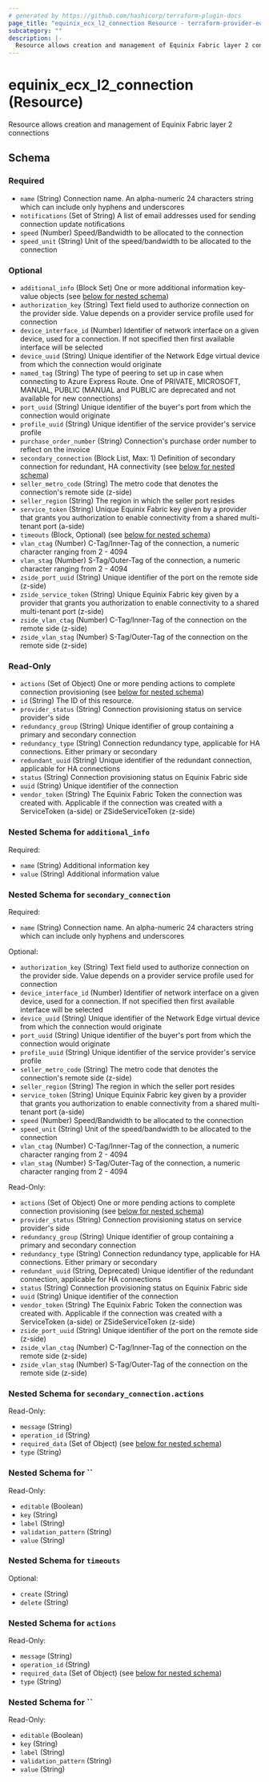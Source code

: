 ```yaml
---
# generated by https://github.com/hashicorp/terraform-plugin-docs
page_title: "equinix_ecx_l2_connection Resource - terraform-provider-equinix"
subcategory: ""
description: |-
  Resource allows creation and management of Equinix Fabric	layer 2 connections
---
```


# equinix_ecx_l2_connection (Resource)

Resource allows creation and management of Equinix Fabric	layer 2 connections



<!-- schema generated by tfplugindocs -->
## Schema

### Required

- `name` (String) Connection name. An alpha-numeric 24 characters string which can include only hyphens and underscores
- `notifications` (Set of String) A list of email addresses used for sending connection update notifications
- `speed` (Number) Speed/Bandwidth to be allocated to the connection
- `speed_unit` (String) Unit of the speed/bandwidth to be allocated to the connection

### Optional

- `additional_info` (Block Set) One or more additional information key-value objects (see [below for nested schema](#nestedblock--additional_info))
- `authorization_key` (String) Text field used to authorize connection on the provider side. Value depends on a provider service profile used for connection
- `device_interface_id` (Number) Identifier of network interface on a given device, used for a connection. If not specified then first available interface will be selected
- `device_uuid` (String) Unique identifier of the Network Edge virtual device from which the connection would originate
- `named_tag` (String) The type of peering to set up in case when connecting to Azure Express Route. One of PRIVATE, MICROSOFT, MANUAL, PUBLIC (MANUAL and PUBLIC are deprecated and not available for new connections)
- `port_uuid` (String) Unique identifier of the buyer's port from which the connection would originate
- `profile_uuid` (String) Unique identifier of the service provider's service profile
- `purchase_order_number` (String) Connection's purchase order number to reflect on the invoice
- `secondary_connection` (Block List, Max: 1) Definition of secondary connection for redundant, HA connectivity (see [below for nested schema](#nestedblock--secondary_connection))
- `seller_metro_code` (String) The metro code that denotes the connection's remote side (z-side)
- `seller_region` (String) The region in which the seller port resides
- `service_token` (String) Unique Equinix Fabric key given by a provider that grants you authorization to enable connectivity from a shared multi-tenant port (a-side)
- `timeouts` (Block, Optional) (see [below for nested schema](#nestedblock--timeouts))
- `vlan_ctag` (Number) C-Tag/Inner-Tag of the connection, a numeric character ranging from 2 - 4094
- `vlan_stag` (Number) S-Tag/Outer-Tag of the connection, a numeric character ranging from 2 - 4094
- `zside_port_uuid` (String) Unique identifier of the port on the remote side (z-side)
- `zside_service_token` (String) Unique Equinix Fabric key given by a provider that grants you authorization to enable connectivity to a shared multi-tenant port (z-side)
- `zside_vlan_ctag` (Number) C-Tag/Inner-Tag of the connection on the remote side (z-side)
- `zside_vlan_stag` (Number) S-Tag/Outer-Tag of the connection on the remote side (z-side)

### Read-Only

- `actions` (Set of Object) One or more pending actions to complete connection provisioning (see [below for nested schema](#nestedatt--actions))
- `id` (String) The ID of this resource.
- `provider_status` (String) Connection provisioning status on service provider's side
- `redundancy_group` (String) Unique identifier of group containing a primary and secondary connection
- `redundancy_type` (String) Connection redundancy type, applicable for HA connections. Either primary or secondary
- `redundant_uuid` (String) Unique identifier of the redundant connection, applicable for HA connections
- `status` (String) Connection provisioning status on Equinix Fabric side
- `uuid` (String) Unique identifier of the connection
- `vendor_token` (String) The Equinix Fabric Token the connection was created with. Applicable if the connection was created with a ServiceToken (a-side) or ZSideServiceToken (z-side)

<a id="nestedblock--additional_info"></a>
### Nested Schema for `additional_info`

Required:

- `name` (String) Additional information key
- `value` (String) Additional information value


<a id="nestedblock--secondary_connection"></a>
### Nested Schema for `secondary_connection`

Required:

- `name` (String) Connection name. An alpha-numeric 24 characters string which can include only hyphens and underscores

Optional:

- `authorization_key` (String) Text field used to authorize connection on the provider side. Value depends on a provider service profile used for connection
- `device_interface_id` (Number) Identifier of network interface on a given device, used for a connection. If not specified then first available interface will be selected
- `device_uuid` (String) Unique identifier of the Network Edge virtual device from which the connection would originate
- `port_uuid` (String) Unique identifier of the buyer's port from which the connection would originate
- `profile_uuid` (String) Unique identifier of the service provider's service profile
- `seller_metro_code` (String) The metro code that denotes the connection's remote side (z-side)
- `seller_region` (String) The region in which the seller port resides
- `service_token` (String) Unique Equinix Fabric key given by a provider that grants you authorization to enable connectivity from a shared multi-tenant port (a-side)
- `speed` (Number) Speed/Bandwidth to be allocated to the connection
- `speed_unit` (String) Unit of the speed/bandwidth to be allocated to the connection
- `vlan_ctag` (Number) C-Tag/Inner-Tag of the connection, a numeric character ranging from 2 - 4094
- `vlan_stag` (Number) S-Tag/Outer-Tag of the connection, a numeric character ranging from 2 - 4094

Read-Only:

- `actions` (Set of Object) One or more pending actions to complete connection provisioning (see [below for nested schema](#nestedatt--secondary_connection--actions))
- `provider_status` (String) Connection provisioning status on service provider's side
- `redundancy_group` (String) Unique identifier of group containing a primary and secondary connection
- `redundancy_type` (String) Connection redundancy type, applicable for HA connections. Either primary or secondary
- `redundant_uuid` (String, Deprecated) Unique identifier of the redundant connection, applicable for HA connections
- `status` (String) Connection provisioning status on Equinix Fabric side
- `uuid` (String) Unique identifier of the connection
- `vendor_token` (String) The Equinix Fabric Token the connection was created with. Applicable if the connection was created with a ServiceToken (a-side) or ZSideServiceToken (z-side)
- `zside_port_uuid` (String) Unique identifier of the port on the remote side (z-side)
- `zside_vlan_ctag` (Number) C-Tag/Inner-Tag of the connection on the remote side (z-side)
- `zside_vlan_stag` (Number) S-Tag/Outer-Tag of the connection on the remote side (z-side)

<a id="nestedatt--secondary_connection--actions"></a>
### Nested Schema for `secondary_connection.actions`

Read-Only:

- `message` (String)
- `operation_id` (String)
- `required_data` (Set of Object) (see [below for nested schema](#nestedobjatt--secondary_connection--actions--required_data))
- `type` (String)

<a id="nestedobjatt--secondary_connection--actions--required_data"></a>
### Nested Schema for ``

Read-Only:

- `editable` (Boolean)
- `key` (String)
- `label` (String)
- `validation_pattern` (String)
- `value` (String)




<a id="nestedblock--timeouts"></a>
### Nested Schema for `timeouts`

Optional:

- `create` (String)
- `delete` (String)


<a id="nestedatt--actions"></a>
### Nested Schema for `actions`

Read-Only:

- `message` (String)
- `operation_id` (String)
- `required_data` (Set of Object) (see [below for nested schema](#nestedobjatt--actions--required_data))
- `type` (String)

<a id="nestedobjatt--actions--required_data"></a>
### Nested Schema for ``

Read-Only:

- `editable` (Boolean)
- `key` (String)
- `label` (String)
- `validation_pattern` (String)
- `value` (String)
